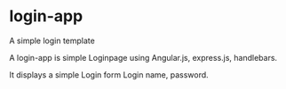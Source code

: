 # login-app
A simple login template

A login-app is simple Loginpage using Angular.js, express.js, handlebars.

It displays a simple Login form Login name, password.
